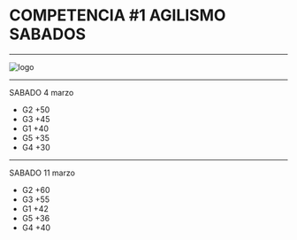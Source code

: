 # COMPETENCIA #1 AGILISMO SABADOS
***

![logo](https://firebasestorage.googleapis.com/v0/b/jjgtienda.appspot.com/o/WhatsApp%20Image%202023-03-11%20at%207.48.21%20AM.jpeg?alt=media&token=c4caf25b-d0e1-4427-9709-4aa846044555)

***
SABADO 4 marzo
- G2 +50
- G3 +45
- G1 +40  
- G5 +35
- G4 +30 

***
SABADO 11 marzo
- G2 +60
- G3 +55
- G1 +42  
- G5 +36
- G4 +40 


